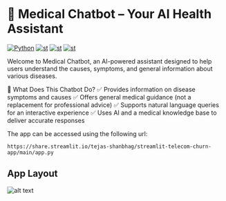# 🏥 Medical Chatbot – Your AI Health Assistant

  <a href="https://www.python.org/"><img alt="Python" src="https://img.shields.io/badge/python-3.8-blue?style=flat-square" /></a>
  <a href="https://streamlit.io/"><img alt="st" src="https://img.shields.io/badge/Made with-Streamlit-blueviolet?style=flat-square" /></a>
  <a href="https://pinecone.io/"><img alt="st" src="https://img.shields.io/badge/PineCone-yellow" /></a>
  <a href="https://openai.com/"><img alt="st" src="https://img.shields.io/badge/Openai-GPT4-green" /></a>
  
Welcome to Medical Chatbot, an AI-powered assistant designed to help users understand the causes, symptoms, and general information about various diseases.

🤖 What Does This Chatbot Do?
 ✅ Provides information on disease symptoms and causes
 ✅ Offers general medical guidance (not a replacement for professional advice)
 ✅ Supports natural language queries for an interactive experience
 ✅ Uses AI and a medical knowledge base to deliver accurate responses
  
  The app can be accessed using the following url:
  ```
  https://share.streamlit.io/tejas-shanbhag/streamlit-telecom-churn-app/main/app.py
  ```
  
  ## App Layout
  ![alt text](https://github.com/Tejas-Shanbhag/Medical_Chatbot/tree/main/media/app.png)
  
  
